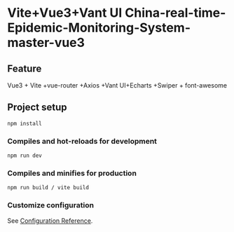# Vite+Vue3+Vant UI China-real-time-Epidemic-Monitoring-System-master-vue3

## Feature
Vue3 + Vite +vue-router +Axios +Vant UI+Echarts +Swiper + font-awesome

## Project setup
```
npm install
```

### Compiles and hot-reloads for development
```
npm run dev
```

### Compiles and minifies for production
```
npm run build / vite build
```

### Customize configuration
See [Configuration Reference](https://cli.vuejs.org/config/).
